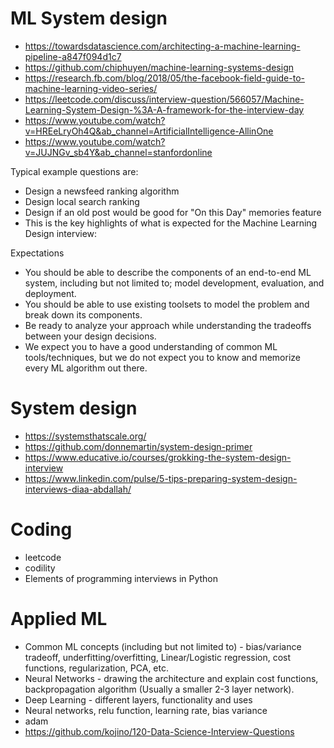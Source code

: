 # ML System design 
* https://towardsdatascience.com/architecting-a-machine-learning-pipeline-a847f094d1c7
* https://github.com/chiphuyen/machine-learning-systems-design
* https://research.fb.com/blog/2018/05/the-facebook-field-guide-to-machine-learning-video-series/
* https://leetcode.com/discuss/interview-question/566057/Machine-Learning-System-Design-%3A-A-framework-for-the-interview-day
* https://www.youtube.com/watch?v=HREeLryOh4Q&ab_channel=ArtificialIntelligence-AllinOne
* https://www.youtube.com/watch?v=JUJNGv_sb4Y&ab_channel=stanfordonline

Typical example questions are:

* Design a newsfeed ranking algorithm
* Design local search ranking
* Design if an old post would be good for "On this Day" memories feature
* This is the key highlights of what is expected for the Machine Learning Design interview:

Expectations

* You should be able to describe the components of an end-to-end ML system, including but not
limited to; model development, evaluation, and deployment.
* You should be able to use existing toolsets to model the problem and break down its
components.
* Be ready to analyze your approach while understanding the tradeoffs between your design
decisions.
* We expect you to have a good understanding of common ML tools/techniques, but we do not
expect you to know and memorize every ML algorithm out there.

# System design 
* https://systemsthatscale.org/
* https://github.com/donnemartin/system-design-primer
* https://www.educative.io/courses/grokking-the-system-design-interview
* https://www.linkedin.com/pulse/5-tips-preparing-system-design-interviews-diaa-abdallah/

# Coding 
* leetcode 
* codility
* Elements of programming interviews in Python

# Applied ML
* Common ML concepts (including but not limited to) - bias/variance tradeoff, underfitting/overfitting, Linear/Logistic regression, cost functions, regularization, PCA, etc.
* Neural Networks - drawing the architecture and explain cost functions, backpropagation algorithm (Usually a smaller 2-3 layer network).
* Deep Learning - different layers, functionality and uses
* Neural networks, relu function, learning rate, bias variance
* adam
* https://github.com/kojino/120-Data-Science-Interview-Questions
